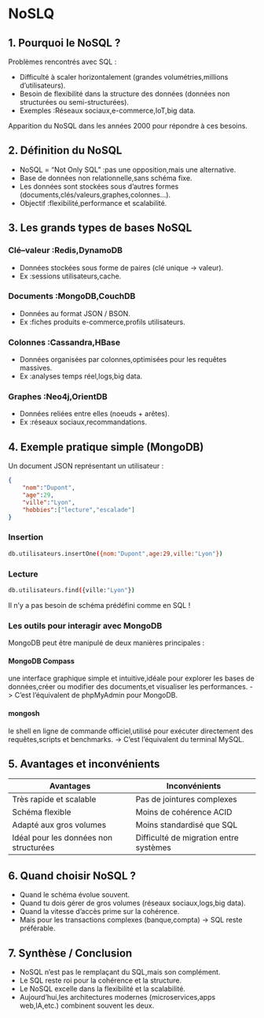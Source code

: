 # NoSLQ

## 1. Pourquoi le NoSQL ?

Problèmes rencontrés avec SQL :
- Difficulté à scaler horizontalement (grandes volumétries,millions d’utilisateurs).
- Besoin de flexibilité dans la structure des données (données non structurées ou semi-structurées).
- Exemples :Réseaux sociaux,e-commerce,IoT,big data.

Apparition du NoSQL dans les années 2000 pour répondre à ces besoins.

## 2. Définition du NoSQL

- NoSQL = “Not Only SQL” :pas une opposition,mais une alternative.
- Base de données non relationnelle,sans schéma fixe.
- Les données sont stockées sous d’autres formes (documents,clés/valeurs,graphes,colonnes…).
- Objectif :flexibilité,performance et scalabilité.

## 3. Les grands types de bases NoSQL

### Clé–valeur :Redis,DynamoDB
- Données stockées sous forme de paires (clé unique -> valeur).
- Ex :sessions utilisateurs,cache.

### Documents :MongoDB,CouchDB
- Données au format JSON / BSON.
- Ex :fiches produits e-commerce,profils utilisateurs.

### Colonnes :Cassandra,HBase
- Données organisées par colonnes,optimisées pour les requêtes massives.
- Ex :analyses temps réel,logs,big data.

### Graphes :Neo4j,OrientDB
- Données reliées entre elles (noeuds + arêtes).
- Ex :réseaux sociaux,recommandations.

## 4. Exemple pratique simple (MongoDB)

Un document JSON représentant un utilisateur :

```json
{
    "nom":"Dupont",
    "age":29,
    "ville":"Lyon",
    "hobbies":["lecture","escalade"]
}
```

### Insertion

```bash
db.utilisateurs.insertOne({nom:"Dupont",age:29,ville:"Lyon"})
```

### Lecture

```bash
db.utilisateurs.find({ville:"Lyon"})
```

Il n’y a pas besoin de schéma prédéfini comme en SQL !

### Les outils pour interagir avec MongoDB

MongoDB peut être manipulé de deux manières principales :

#### MongoDB Compass

une interface graphique simple et intuitive,idéale pour explorer les bases de données,créer ou modifier des documents,et visualiser les performances.
-> C’est l’équivalent de phpMyAdmin pour MongoDB.

#### mongosh

le shell en ligne de commande officiel,utilisé pour exécuter directement des requêtes,scripts et benchmarks.
-> C’est l’équivalent du terminal MySQL.

## 5. Avantages et inconvénients

| Avantages                              | Inconvénients                          |
| -------------------------------------- | -------------------------------------- |
| Très rapide et scalable                | Pas de jointures complexes             |
| Schéma flexible                        | Moins de cohérence ACID                |
| Adapté aux gros volumes                | Moins standardisé que SQL              |
| Idéal pour les données non structurées | Difficulté de migration entre systèmes |

## 6. Quand choisir NoSQL ?

- Quand le schéma évolue souvent.
- Quand tu dois gérer de gros volumes (réseaux sociaux,logs,big data).
- Quand la vitesse d’accès prime sur la cohérence.
- Mais pour les transactions complexes (banque,compta) → SQL reste préférable.

## 7. Synthèse / Conclusion

- NoSQL n’est pas le remplaçant du SQL,mais son complément.
- Le SQL reste roi pour la cohérence et la structure.
- Le NoSQL excelle dans la flexibilité et la scalabilité.
- Aujourd’hui,les architectures modernes (microservices,apps web,IA,etc.) combinent souvent les deux.